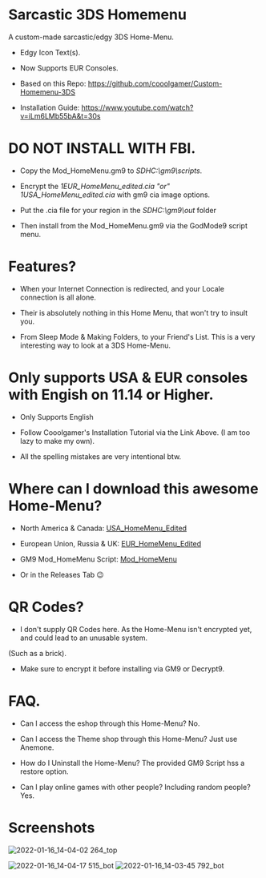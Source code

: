 # Sarcastic 3DS Homemenu
A custom-made sarcastic/edgy 3DS Home-Menu.

- Edgy Icon Text(s).

- Now Supports EUR Consoles.

- Based on this Repo: https://github.com/cooolgamer/Custom-Homemenu-3DS

- Installation Guide: https://www.youtube.com/watch?v=iLm6LMb55bA&t=30s

# DO NOT INSTALL WITH FBI.

- Copy the Mod_HomeMenu.gm9 to *SDHC:\gm9\scripts*.

- Encrypt the *1EUR_HomeMenu_edited.cia "or" 1USA_HomeMenu_edited.cia* with gm9 cia image options.

- Put the .cia file for your region in the *SDHC:\gm9\out* folder

- Then install from the Mod_HomeMenu.gm9 via the GodMode9 script menu.

# Features?

- When your Internet Connection is redirected, and your Locale connection is all alone.

- Their is absolutely nothing in this Home Menu, that won't try to insult you.

- From Sleep Mode & Making Folders, to your Friend's List. This is a very interesting way to look at a 3DS Home-Menu.

# Only supports USA & EUR consoles with Engish on 11.14 or Higher.

- Only Supports English

- Follow Cooolgamer's Installation Tutorial via the Link Above. (I am too lazy to make my own).

- All the spelling mistakes are very intentional btw.

# Where can I download this awesome Home-Menu?

- North America & Canada: [USA_HomeMenu_Edited](https://github.com/Cracko298/Custom-3DS-Homemenu-Sarcastic-Edition/files/7920953/1USA_HomeMenu.zip)

- European Union, Russia & UK: [EUR_HomeMenu_Edited](https://github.com/Cracko298/Custom-3DS-Homemenu-Sarcastic-Edition/files/7920952/1EUR_HomeMenu.zip)

- GM9 Mod_HomeMenu Script: [Mod_HomeMenu](https://github.com/Cracko298/Custom-3DS-Homemenu-Sarcastic-Edition/files/7920960/Mod_HomeMenu.zip)

- Or in the Releases Tab 😉

# QR Codes?

- I don't supply QR Codes here. As the Home-Menu isn't encrypted yet, and could lead to an unusable system. 

(Such as a brick).

- Make sure to encrypt it before installing via GM9 or Decrypt9.

# FAQ.

- Can I access the eshop through this Home-Menu? No. 

- Can I access the Theme shop through this Home-Menu? Just use Anemone.

- How do I Uninstall the Home-Menu? The provided GM9 Script hss a restore option.

- Can I play online games with other people? Including random people? Yes.

# Screenshots

![2022-01-16_14-04-02 264_top](https://user-images.githubusercontent.com/78656905/149674386-c858138a-8e13-4a52-b2b5-01ddaea28149.jpg)

![2022-01-16_14-04-17 515_bot](https://user-images.githubusercontent.com/78656905/149674389-bed5b1d6-77c6-4f66-ba5b-c7e3b0ffc1c2.jpg)
![2022-01-16_14-03-45 792_bot](https://user-images.githubusercontent.com/78656905/149674396-e64d69eb-b20d-41d2-b8b7-6a57a9e6ff27.jpg)
